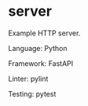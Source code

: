 # server

Example HTTP server.

Language: Python

Framework: FastAPI

Linter: pylint

Testing: pytest
